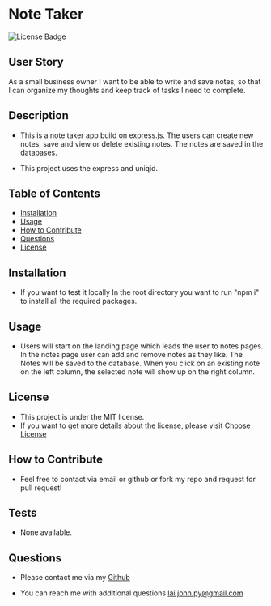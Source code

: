 # Note Taker
![License Badge](https://img.shields.io/badge/license-MIT-brightgreen)

## User Story
As a small business owner I want to be able to write and save notes, so that I can organize my thoughts and keep track of tasks I need to complete.

## Description
* This is a note taker app build on express.js. The users can create new notes, save and view or delete existing notes. The notes are saved in the databases.

* This project uses the express and uniqid.

## Table of Contents
- [Installation](#installation)
- [Usage](#usage)
- [How to Contribute](#how-to-contribute)
- [Questions](#questions)
- [License](#license)

## Installation
* If you want to test it locally In the root directory you want to run "npm i" to install all the required packages.

## Usage
*  Users will start on the landing page which leads the user to notes pages. In the notes page user can add and remove notes as they like. The Notes will be saved to the database. When you click on an existing note on the left column, the selected note will show up on the right column.
## License
* This project is under the MIT license.
* If you want to get more details about the license, please visit [Choose License](https://choosealicense.com "Choose License")

## How to Contribute
* Feel free to contact via email or github or fork my repo and request for pull request!

## Tests
* None available.

## Questions
* Please contact me via my [Github](https://github.com/johnxlai)

* You can reach me with additional questions <a href="mailto:lai.john.py@gmail.com">lai.john.py@gmail.com</a>
